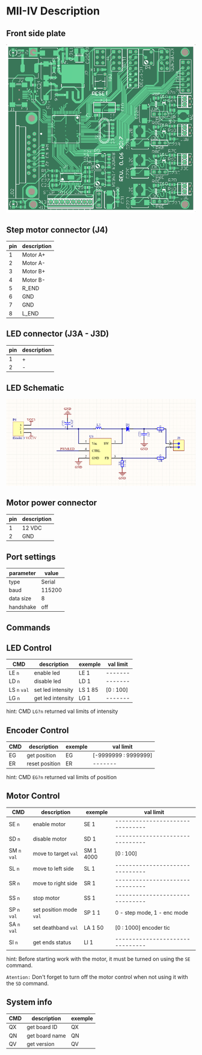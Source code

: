 # MII-IV Description

## Front side plate

![MII-IV Plate](/PIC/plate.png)


## Step motor connector (J4)

pin | description
--- | -------------
1   | Motor A+
2   | Motor A-
3   | Motor B+
4   | Motor B-
5   | R_END
6   | GND
7   | GND
8   | L_END


## LED connector (J3A - J3D)


pin | description
--- | -------------
1   | +
2   | -


## LED Schematic

![MII-IV Plate](/PIC/LED_Sch.png)




## Motor power connector


pin | description
--- | -------------
1   | 12 VDC
2   | GND

## Port settings

parameter    | value
------------ | -------
type         | Serial
baud         | 115200
data size    | 8
handshake    | off

## Commands

## LED Control


CMD          | description        | exemple | val limit
------------ | -------------------| ------- | ---------
LE `n`       | enable led         | LE 1    |  -------
LD `n`       | disable led        | LD 1    |  -------
LS `n` `val` | set led intensity  | LS 1 85 |  [0 : 100]
LG `n`       | get led intensity  | LG 1    |  -------

hint: CMD `LG?n`  returned val limits of intensity

## Encoder Control

CMD | description        | exemple | val limit
--- | -------------------| ------- | ----------------------
EG  | get position       | EG      |  [-9999999 : 9999999]
ER  | reset position     | ER      |  -------

hint: CMD `EG?n`  returned val limits of position

## Motor Control

CMD          | description             | exemple   | val limit
------------ | ------------------------| -------   | --------------------------------
SE `n`       | enable motor            | SE 1      |  -------------------------------
SD `n`       | disable motor           | SD 1      |  -------------------------------
SM `n` `val` | move to target `val`    | SM 1 4000 |  [0 : 100]
SL `n`       | move to left side       | SL 1      |  -------------------------------
SR `n`       | move to right side      | SR 1      |  -------------------------------
SS `n`       | stop motor              | SS 1      |  -------------------------------
SP `n` `val` | set position mode `val` | SP 1 1    |  0 - step mode, 1 - enc mode
SA `n` `val` | set deathband `val`     | LA 1 50   |  [0 : 1000] encoder tic
SI `n`       | get ends status         | LI 1      |  -------------------------------

hint: Before starting work with the motor, it must be turned on using the `SE` command.

`Atention:` Don't forget to turn off the motor control when not using it with the `SD` command.

## System info

CMD | description    | exemple
----| ---------------| -------
QX  | get board ID   | QX
QN  | get board name | QN
QV  | get version    | QV

